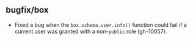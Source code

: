 ## bugfix/box

* Fixed a bug when the `box.schema.user.info()` function could fail if a current
  user was granted with a non-`public` role (gh-10057).
